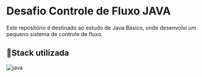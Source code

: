 # Desafio Controle de Fluxo JAVA
Este repositório é destinado ao estudo de Java Básico, onde desenvolvi um pequeno sistema de controle de fluxo.

## 📍Stack utilizada

<div>
  <img align="inline_block" alt="java" src="https://img.shields.io/badge/Java-ED8B00?style=for-the-badge&logo=openjdk&logoColor=white"/>
</div>
